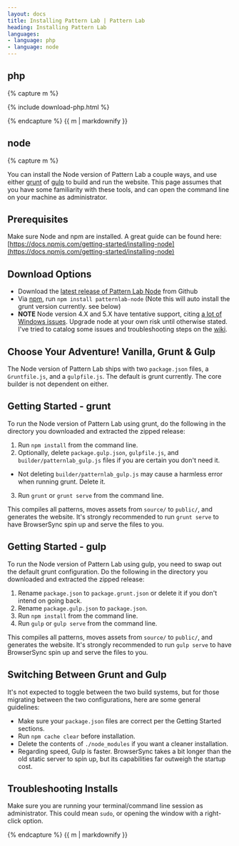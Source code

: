 ```yaml
---
layout: docs
title: Installing Pattern Lab | Pattern Lab
heading: Installing Pattern Lab
languages:
- language: php
- language: node
---
```


<!--- start php -->

<div class="tabs__panel" id="php">
<h2 class="language-title">php</h2>

{% capture m %}

{% include download-php.html %}

{% endcapture %}
{{ m | markdownify }}

</div>

<!--- end php -->

<!--- start node -->

<div class="tabs__panel" id="node">
<h2 class="language-title">node</h2>

{% capture m %}

You can install the Node version of Pattern Lab a couple ways, and use either [grunt](http://gruntjs.com/) of [gulp](http://gulpjs.com/) to build and run the website. This page assumes that you have some familiarity with these tools, and can open the command line on your machine as administrator.

## Prerequisites

Make sure Node and npm are installed. A great guide can be found here: [https://docs.npmjs.com/getting-started/installing-node](https://docs.npmjs.com/getting-started/installing-node)

## Download Options

* Download the [latest release of Pattern Lab Node](https://github.com/pattern-lab/patternlab-node/releases/latest) from Github
* Via [npm](https://www.npmjs.com/), run `npm install patternlab-node` (Note this will auto install the grunt version currently. see below)
* **NOTE** Node version 4.X and 5.X have tentative support, citing [a lot of Windows issues](https://github.com/nodejs/node-gyp/issues/629). Upgrade node at your own risk until otherwise stated. I've tried to catalog some issues and troubleshooting steps on the [wiki](https://github.com/pattern-lab/patternlab-node/wiki/Windows-Issues).

## Choose Your Adventure! Vanilla, Grunt & Gulp

The Node version of Pattern Lab ships with two `package.json` files, a `Gruntfile.js`, and a `gulpfile.js`. The default is grunt currently. The core builder is not dependent on either.

## Getting Started - grunt

To run the Node version of Pattern Lab using grunt, do the following in the directory you downloaded and extracted the zipped release:

1. Run `npm install` from the command line.
2. Optionally, delete `package.gulp.json`, `gulpfile.js`, and `builder/patternlab_gulp.js` files if you are certain you don't need it.
* Not deleting `builder/patternlab_gulp.js` may cause a harmless error when running grunt. Delete it.
3. Run `grunt` or `grunt serve` from the command line.

This compiles all patterns, moves assets from `source/` to `public/`, and generates the website. It's strongly recommended to run `grunt serve` to have BrowserSync spin up and serve the files to you.

## Getting Started - gulp

To run the Node version of Pattern Lab using gulp, you need to swap out the default grunt configuration. Do the following in the directory you downloaded and extracted the zipped release:

1. Rename `package.json` to `package.grunt.json` or delete it if you don't intend on going back.
2. Rename `package.gulp.json` to `package.json`.
3. Run `npm install` from the command line.
4. Run `gulp` or `gulp serve` from the command line.

This compiles all patterns, moves assets from `source/` to `public/`, and generates the website. It's strongly recommended to run `gulp serve` to have BrowserSync spin up and serve the files to you.

## Switching Between Grunt and Gulp

It's not expected to toggle between the two build systems, but for those migrating between the two configurations, here are some general guidelines:

* Make sure your `package.json` files are correct per the Getting Started sections.
* Run `npm cache clear` before installation.
* Delete the contents of `./node_modules` if you want a cleaner installation.
* Regarding speed, Gulp is faster. BrowserSync takes a bit longer than the old static server to spin up, but its capabilities far outweigh the startup cost.

## Troubleshooting Installs

Make sure you are running your terminal/command line session as administrator. This could mean `sudo`, or opening the window with a right-click option.

{% endcapture %}
{{ m | markdownify }}

</div>

<!--- end node -->
